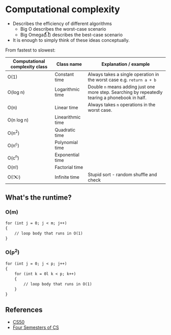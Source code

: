 # Computational complexity

* Describes the efficiency of different algorithms
    * Big O describes the worst-case scenario
    * Big Omega(![Omega symbol](symbols/omega.png)) describes the best-case scenario
* It is enough to simply think of these ideas conceptually.

From fastest to slowest:

Computational complexity class | Class name | Explanation / example
---|---|---
O(1)|Constant time|Always takes a single operation in the worst case e.g. `return a + b`
O(log n)|Logarithmic time|Double `n` means adding just one more step. Searching by repeatedly tearing a phonebook in half. 
O(n)|Linear time|Always takes `n` operations in the worst case.
O(n log n)|Linearithmic time|
O(n<sup>2</sup>)|Quadratic time|
O(n<sup>c</sup>)|Polynomial time|
O(c<sup>n</sup>)|Exponential time|
O(n!)|Factorial time|
O(![Infinity symbol](symbols/infinity.png))|Infinite time|Stupid sort - random shuffle and check

## What's the runtime?

### O(m)

```
for (int j = 0; j < m; j++)
{
    // loop body that runs in O(1)
}
```

### O(p<sup>2</sup>)

```
for (int j = 0; j < p; j++)
{
    for (int k = 0l k < p; k++)
    {
        // loop body that runs in O(1)
    }
}
```

## References
* [CS50](https://www.youtube.com/embed/IM9sHGlYV5A?autoplay=1&rel=0)
* [Four Semesters of CS](http://btholt.github.io/four-semesters-of-cs/)